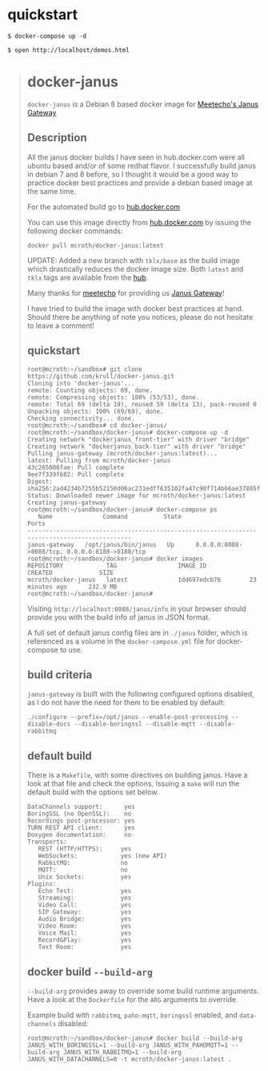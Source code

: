 # quickstart

```
$ docker-compose up -d

$ open http://localhost/demos.html

```

># docker-janus
>`docker-janus` is a Debian 8 based docker image for [Meetecho's Janus Gateway](https://github.com/meetecho/janus-gateway)
>
>## Description
>All the janus docker builds I have seen in hub.docker.com were all ubuntu based and/or of some redhat flavor. I successfully build janus in debian 7 and 8 before, so I thought it would be a good way to practice docker best practices and provide a debian based image at the same time.
>
>For the automated build go to [hub.docker.com](https://hub.docker.com/r/mcroth/docker-janus/)
>
>You can use this image directly from [hub.docker.com](https://hub.docker.com/r/mcroth/docker-janus/) by issuing the following docker commands:
>```
>docker pull mcroth/docker-janus:latest
>```
>
>UPDATE: Added a new branch with `tklx/base` as the build image which drastically reduces the docker image size. Both `latest` and `tklx` tags are available from the [hub](https://hub.docker.com/r/mcroth/docker-janus/).
>
>Many thanks for [meetecho](http://www.meetecho.com) for providing us [Janus Gateway](https://github.com/meetecho/janus-gateway)!
>
>I have tried to build the image with docker best practices at hand. Should there be anything of note you notices, please do not hesitate to leave a comment!
>
>## quickstart 
>```
>root@mcroth:~/sandbox# git clone https://github.com/krull/docker-janus.git
>Cloning into 'docker-janus'...
>remote: Counting objects: 69, done.
>remote: Compressing objects: 100% (53/53), done.
>remote: Total 69 (delta 19), reused 59 (delta 13), pack-reused 0
>Unpacking objects: 100% (69/69), done.
>Checking connectivity... done.
>root@mcroth:~/sandbox# cd docker-janus/
>root@mcroth:~/sandbox/docker-janus# docker-compose up -d
>Creating network "dockerjanus_front-tier" with driver "bridge"
>Creating network "dockerjanus_back-tier" with driver "bridge"
>Pulling janus-gateway (mcroth/docker-janus:latest)...
>latest: Pulling from mcroth/docker-janus
>43c265008fae: Pull complete
>9ee7f339f682: Pull complete
>Digest: sha256:2ad4234b7255b52150d06ac231edff635102fa47c90f714b66ae37885f9f64d3
>Status: Downloaded newer image for mcroth/docker-janus:latest
>Creating janus-gateway
>root@mcroth:~/sandbox/docker-janus# docker-compose ps
>    Name              Command          State                       Ports                      
>---------------------------------------------------------------------------------------------
>janus-gateway   /opt/janus/bin/janus   Up      0.0.0.0:8088->8088/tcp, 0.0.0.0:8188->8188/tcp 
>root@mcroth:~/sandbox/docker-janus# docker images
>REPOSITORY            TAG                 IMAGE ID            CREATED             SIZE
>mcroth/docker-janus   latest              1dd697edcb76        23 minutes ago      232.9 MB
>root@mcroth:~/sandbox/docker-janus# 
>```
>
>Visiting `http://localhost:8088/janus/info` in your browser should provide you with the build info of janus in JSON format.
>
>A full set of default janus config files are in `./janus` folder, which is referenced as a volume in the `docker-compose.yml` file for docker-compose to use. 
>
>## build criteria
>`janus-gateway` is built with the following configured options disabled, as I do not have the need for them to be enabled by default:
>```
>./configure --prefix=/opt/janus --enable-post-processing --disable-docs --disable-boringssl --disable-mqtt --disable-rabbitmq
>```
>
>## default build
>There is a `Makefile`, with some directives on building janus. Have a look at that file and check the options. Issuing a `make` will run the default build with the options set below.
>
>```
>DataChannels support:      yes
>BoringSSL (no OpenSSL):    no
>Recordings post-processor: yes
>TURN REST API client:      yes
>Doxygen documentation:     no
>Transports:
>    REST (HTTP/HTTPS):     yes
>    WebSockets:            yes (new API)
>    RabbitMQ:              no
>    MQTT:                  no
>    Unix Sockets:          yes
>Plugins:
>    Echo Test:             yes
>    Streaming:             yes
>    Video Call:            yes
>    SIP Gateway:           yes
>    Audio Bridge:          yes
>    Video Room:            yes
>    Voice Mail:            yes
>    Record&Play:           yes
>    Text Room:             yes
>```
>
>## docker build `--build-arg`
>`--build-arg` provides away to override some build runtime arguments. Have a look at the `Dockerfile` for the `ARG` arguments to override.
>
>Example build with `rabbitmq`, `paho-mqtt`, `boringssl` enabled, and `data-channels` disabled:
>```
>root@mcroth:~/sandbox/docker-janus# docker build --build-arg JANUS_WITH_BORINGSSL=1 --build-arg JANUS_WITH_PAHOMQTT=1 --build-arg JANUS_WITH_RABBITMQ=1 --build-arg JANUS_WITH_DATACHANNELS=0 -t mcroth/docker-janus:latest .
>```
>
>